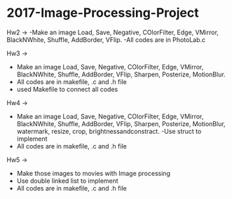 # 2017-Image-Processing-Project

Hw2 -> 
  -Make an image
    Load, Save, Negative, COlorFilter, Edge, VMirror, BlackNWhite, Shuffle, AddBorder, VFlip.
  -All codes are in PhotoLab.c
  
 Hw3 -> 
 - Make an image Load, Save, Negative, COlorFilter, Edge, VMirror, BlackNWhite, Shuffle, AddBorder, VFlip,
   Sharpen, Posterize, MotionBlur.
  - All codes are in makefile, .c and .h file
 - used Makefile to connect all codes
 
 Hw4 ->
  - Make an image Load, Save, Negative, COlorFilter, Edge, VMirror, BlackNWhite, Shuffle, AddBorder, VFlip,
   Sharpen, Posterize, MotionBlur, watermark, resize, crop, brightnessandconstract.
   -Use struct to implement
  - All codes are in makefile, .c and .h file
   
 Hw5 ->
  - Make those images to movies with Image processing
  - Use double linked list to implement
  - All codes are in makefile, .c and .h file
